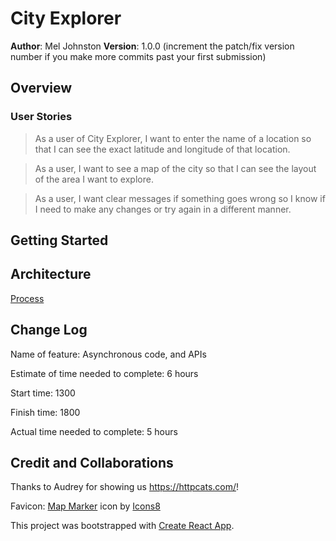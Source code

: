 # City Explorer

**Author**: Mel Johnston
**Version**: 1.0.0 (increment the patch/fix version number if you make more commits past your first submission)

## Overview

### User Stories

>As a user of City Explorer, I want to enter the name of a location so that I can see the exact latitude and longitude of that location.

>As a user, I want to see a map of the city so that I can see the layout of the area I want to explore.

>As a user, I want clear messages if something goes wrong so I know if I need to make any changes or try again in a different manner.

## Getting Started
<!-- What are the steps that a user must take in order to build this app on their own machine and get it running? -->

## Architecture

[Process](./Process.PNG)

## Change Log

Name of feature: Asynchronous code, and APIs

Estimate of time needed to complete: 6 hours

Start time: 1300

Finish time: 1800

Actual time needed to complete: 5 hours

## Credit and Collaborations

Thanks to Audrey for showing us https://httpcats.com/!

Favicon: <a target="_blank" href="https://icons8.com/icon/13794/map-marker">Map Marker</a> icon by <a target="_blank" href="https://icons8.com">Icons8</a>

This project was bootstrapped with [Create React App](https://github.com/facebook/create-react-app).
